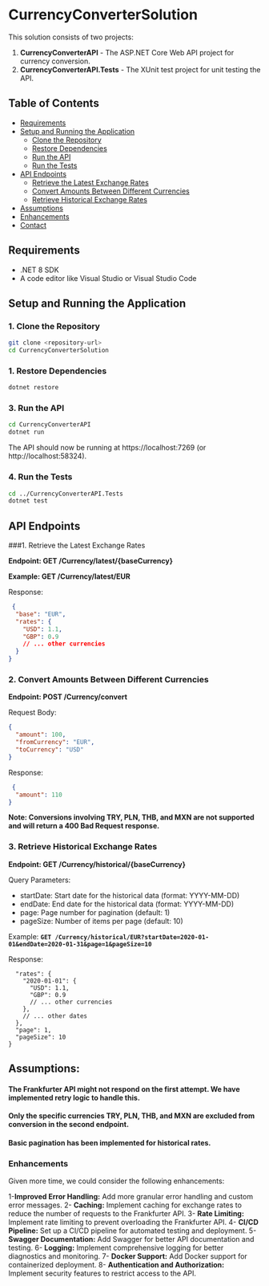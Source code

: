
# CurrencyConverterSolution

This solution consists of two projects:
1. **CurrencyConverterAPI** - The ASP.NET Core Web API project for currency conversion.
2. **CurrencyConverterAPI.Tests** - The XUnit test project for unit testing the API.

## Table of Contents

- [Requirements](#requirements)
- [Setup and Running the Application](#setup-and-running-the-application)
  - [Clone the Repository](#1-clone-the-repository)
  - [Restore Dependencies](#2-restore-dependencies)
  - [Run the API](#3-run-the-api)
  - [Run the Tests](#4-run-the-tests)
- [API Endpoints](#api-endpoints)
  - [Retrieve the Latest Exchange Rates](#1-retrieve-the-latest-exchange-rates)
  - [Convert Amounts Between Different Currencies](#2-convert-amounts-between-different-currencies)
  - [Retrieve Historical Exchange Rates](#3-retrieve-historical-exchange-rates)
- [Assumptions](#assumptions)
- [Enhancements](#enhancements)
- [Contact](#contact)

## Requirements

- .NET 8 SDK
- A code editor like Visual Studio or Visual Studio Code

## Setup and Running the Application

### 1. Clone the Repository

```bash
git clone <repository-url>
cd CurrencyConverterSolution
```

### 1. Restore Dependencies

```bash
dotnet restore
```


### 3. Run the API

```bash
cd CurrencyConverterAPI
dotnet run
```


The API should now be running at https://localhost:7269 (or http://localhost:58324).


### 4. Run the Tests

```bash
cd ../CurrencyConverterAPI.Tests
dotnet test
```


## API Endpoints

###1. Retrieve the Latest Exchange Rates

**Endpoint: GET /Currency/latest/{baseCurrency}**

**Example: GET /Currency/latest/EUR**

Response:

```json
 {
  "base": "EUR",
  "rates": {
    "USD": 1.1,
    "GBP": 0.9
    // ... other currencies
  }
}
```

### 2. Convert Amounts Between Different Currencies
**Endpoint: POST /Currency/convert**

Request Body:

```json
{
  "amount": 100,
  "fromCurrency": "EUR",
  "toCurrency": "USD"
}
```

Response:

```json
 {
  "amount": 110
}
```

**Note: Conversions involving TRY, PLN, THB, and MXN are not supported and will return a 400 Bad Request response.**

### 3. Retrieve Historical Exchange Rates
**Endpoint: GET /Currency/historical/{baseCurrency}**

Query Parameters:

 - startDate: Start date for the historical data (format: YYYY-MM-DD)
 - endDate: End date for the historical data (format: YYYY-MM-DD)
 - page: Page number for pagination (default: 1)
 -  pageSize: Number of  items per page (default: 10)

Example: **`GET /Currency/historical/EUR?startDate=2020-01-01&endDate=2020-01-31&page=1&pageSize=10`**

Response:

```json{
  "rates": {
    "2020-01-01": {
      "USD": 1.1,
      "GBP": 0.9
      // ... other currencies
    },
    // ... other dates
  },
  "page": 1,
  "pageSize": 10
}
```


## Assumptions:
#### The Frankfurter API might not respond on the first attempt. We have implemented retry logic to handle this.
#### Only the specific currencies TRY, PLN, THB, and MXN are excluded from conversion in the second endpoint.
#### Basic pagination has been implemented for historical rates.


### Enhancements
Given more time, we could consider the following enhancements:

1-**Improved Error Handling:** Add more granular error handling and custom error messages.
2- **Caching:** Implement caching for exchange rates to reduce the number of requests to the Frankfurter API.
3- **Rate Limiting:** Implement rate limiting to prevent overloading the Frankfurter API.
4- **CI/CD Pipeline:** Set up a CI/CD pipeline for automated testing and deployment.
5- **Swagger Documentation:** Add Swagger for better API documentation and testing.
6- **Logging:** Implement comprehensive logging for better diagnostics and monitoring.
7- **Docker Support:** Add Docker support for containerized deployment.
8- **Authentication and Authorization:** Implement security features to restrict access to the API.
